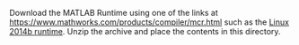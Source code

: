 Download the MATLAB Runtime using one of the links at https://www.mathworks.com/products/compiler/mcr.html such as the [Linux 2014b runtime](http://ssd.mathworks.com/supportfiles/downloads/R2014b/deployment_files/R2014b/installers/glnxa64/MCR_R2014b_glnxa64_installer.zip).
Unzip the archive and place the contents in this directory.
